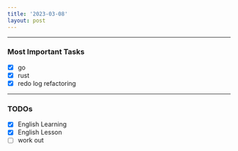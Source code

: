```yaml
---
title: '2023-03-08'
layout: post
---
```


---

### Most Important Tasks

- [x] go
- [x] rust
- [x] redo log refactoring

---

### TODOs

- [x] English Learning
- [x] English Lesson
- [ ] work out
